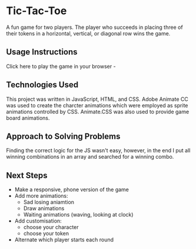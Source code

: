 # Tic-Tac-Toe
A fun game for two players. The player who succeeds in placing three of their tokens in a horizontal, vertical, or diagonal row wins the game.

## Usage Instructions
Click here to play the game in your browser - 

## Technologies Used
This project was written in JavaScript, HTML, and CSS. Adobe Animate CC was used to create the charcter animations which were employed as sprite animations controlled by CSS. Animate.CSS was also used to provide game board animations.

## Approach to Solving Problems
Finding the correct logic for the JS wasn't easy, however, in the end I put all winning combinations in an array and searched for a winning combo. 

## Next Steps
- Make a responsive, phone version of the game
- Add more animations:
  - Sad losing aniamtion 
  - Draw animations
  - Waiting animations (waving, looking at clock)
- Add customisation:
  - choose your character
  - choose your token
- Alternate which player starts each round
